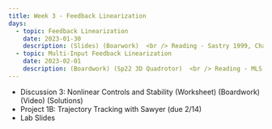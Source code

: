 ```yaml
---
title: Week 3 - Feedback Linearization
days:
  - topic: Feedback Linearization
    date: 2023-01-30
    description: (Slides) (Boarwork)  <br /> Reading - Sastry 1999, Chapter 8
  - topic: Multi-Input Feedback Linearization
    date: 2023-02-01
    description: (Boardwork) (Sp22 3D Quadrotor)  <br /> Reading - MLS Chapter 7
---
```


- Discussion 3: Nonlinear Controls and Stability (Worksheet) (Boardwork) (Video) (Solutions)
- Project 1B: Trajectory Tracking with Sawyer (due 2/14)
- Lab Slides

<a id="Week4"></a>
